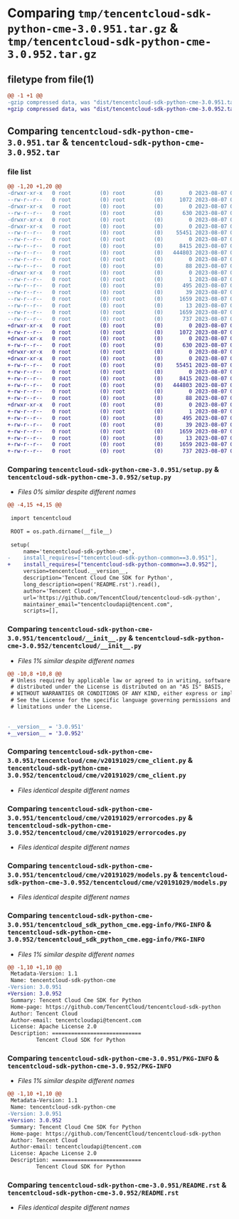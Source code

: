# Comparing `tmp/tencentcloud-sdk-python-cme-3.0.951.tar.gz` & `tmp/tencentcloud-sdk-python-cme-3.0.952.tar.gz`

## filetype from file(1)

```diff
@@ -1 +1 @@
-gzip compressed data, was "dist/tencentcloud-sdk-python-cme-3.0.951.tar", last modified: Mon Aug  7 00:23:11 2023, max compression
+gzip compressed data, was "dist/tencentcloud-sdk-python-cme-3.0.952.tar", last modified: Mon Aug  7 08:50:01 2023, max compression
```

## Comparing `tencentcloud-sdk-python-cme-3.0.951.tar` & `tencentcloud-sdk-python-cme-3.0.952.tar`

### file list

```diff
@@ -1,20 +1,20 @@
-drwxr-xr-x   0 root         (0) root         (0)        0 2023-08-07 00:23:11.000000 tencentcloud-sdk-python-cme-3.0.951/
--rw-r--r--   0 root         (0) root         (0)     1072 2023-08-07 00:23:11.000000 tencentcloud-sdk-python-cme-3.0.951/setup.py
-drwxr-xr-x   0 root         (0) root         (0)        0 2023-08-07 00:23:11.000000 tencentcloud-sdk-python-cme-3.0.951/tencentcloud/
--rw-r--r--   0 root         (0) root         (0)      630 2023-08-07 00:23:11.000000 tencentcloud-sdk-python-cme-3.0.951/tencentcloud/__init__.py
-drwxr-xr-x   0 root         (0) root         (0)        0 2023-08-07 00:23:11.000000 tencentcloud-sdk-python-cme-3.0.951/tencentcloud/cme/
-drwxr-xr-x   0 root         (0) root         (0)        0 2023-08-07 00:23:11.000000 tencentcloud-sdk-python-cme-3.0.951/tencentcloud/cme/v20191029/
--rw-r--r--   0 root         (0) root         (0)    55451 2023-08-07 00:23:11.000000 tencentcloud-sdk-python-cme-3.0.951/tencentcloud/cme/v20191029/cme_client.py
--rw-r--r--   0 root         (0) root         (0)        0 2023-08-07 00:23:11.000000 tencentcloud-sdk-python-cme-3.0.951/tencentcloud/cme/v20191029/__init__.py
--rw-r--r--   0 root         (0) root         (0)     8415 2023-08-07 00:23:11.000000 tencentcloud-sdk-python-cme-3.0.951/tencentcloud/cme/v20191029/errorcodes.py
--rw-r--r--   0 root         (0) root         (0)   444803 2023-08-07 00:23:11.000000 tencentcloud-sdk-python-cme-3.0.951/tencentcloud/cme/v20191029/models.py
--rw-r--r--   0 root         (0) root         (0)        0 2023-08-07 00:23:11.000000 tencentcloud-sdk-python-cme-3.0.951/tencentcloud/cme/__init__.py
--rw-r--r--   0 root         (0) root         (0)       88 2023-08-07 00:23:11.000000 tencentcloud-sdk-python-cme-3.0.951/setup.cfg
-drwxr-xr-x   0 root         (0) root         (0)        0 2023-08-07 00:23:11.000000 tencentcloud-sdk-python-cme-3.0.951/tencentcloud_sdk_python_cme.egg-info/
--rw-r--r--   0 root         (0) root         (0)        1 2023-08-07 00:23:11.000000 tencentcloud-sdk-python-cme-3.0.951/tencentcloud_sdk_python_cme.egg-info/dependency_links.txt
--rw-r--r--   0 root         (0) root         (0)      495 2023-08-07 00:23:11.000000 tencentcloud-sdk-python-cme-3.0.951/tencentcloud_sdk_python_cme.egg-info/SOURCES.txt
--rw-r--r--   0 root         (0) root         (0)       39 2023-08-07 00:23:11.000000 tencentcloud-sdk-python-cme-3.0.951/tencentcloud_sdk_python_cme.egg-info/requires.txt
--rw-r--r--   0 root         (0) root         (0)     1659 2023-08-07 00:23:11.000000 tencentcloud-sdk-python-cme-3.0.951/tencentcloud_sdk_python_cme.egg-info/PKG-INFO
--rw-r--r--   0 root         (0) root         (0)       13 2023-08-07 00:23:11.000000 tencentcloud-sdk-python-cme-3.0.951/tencentcloud_sdk_python_cme.egg-info/top_level.txt
--rw-r--r--   0 root         (0) root         (0)     1659 2023-08-07 00:23:11.000000 tencentcloud-sdk-python-cme-3.0.951/PKG-INFO
--rw-r--r--   0 root         (0) root         (0)      737 2023-08-07 00:23:11.000000 tencentcloud-sdk-python-cme-3.0.951/README.rst
+drwxr-xr-x   0 root         (0) root         (0)        0 2023-08-07 08:50:01.000000 tencentcloud-sdk-python-cme-3.0.952/
+-rw-r--r--   0 root         (0) root         (0)     1072 2023-08-07 08:50:01.000000 tencentcloud-sdk-python-cme-3.0.952/setup.py
+drwxr-xr-x   0 root         (0) root         (0)        0 2023-08-07 08:50:01.000000 tencentcloud-sdk-python-cme-3.0.952/tencentcloud/
+-rw-r--r--   0 root         (0) root         (0)      630 2023-08-07 08:50:01.000000 tencentcloud-sdk-python-cme-3.0.952/tencentcloud/__init__.py
+drwxr-xr-x   0 root         (0) root         (0)        0 2023-08-07 08:50:01.000000 tencentcloud-sdk-python-cme-3.0.952/tencentcloud/cme/
+drwxr-xr-x   0 root         (0) root         (0)        0 2023-08-07 08:50:01.000000 tencentcloud-sdk-python-cme-3.0.952/tencentcloud/cme/v20191029/
+-rw-r--r--   0 root         (0) root         (0)    55451 2023-08-07 08:50:01.000000 tencentcloud-sdk-python-cme-3.0.952/tencentcloud/cme/v20191029/cme_client.py
+-rw-r--r--   0 root         (0) root         (0)        0 2023-08-07 08:50:01.000000 tencentcloud-sdk-python-cme-3.0.952/tencentcloud/cme/v20191029/__init__.py
+-rw-r--r--   0 root         (0) root         (0)     8415 2023-08-07 08:50:01.000000 tencentcloud-sdk-python-cme-3.0.952/tencentcloud/cme/v20191029/errorcodes.py
+-rw-r--r--   0 root         (0) root         (0)   444803 2023-08-07 08:50:01.000000 tencentcloud-sdk-python-cme-3.0.952/tencentcloud/cme/v20191029/models.py
+-rw-r--r--   0 root         (0) root         (0)        0 2023-08-07 08:50:01.000000 tencentcloud-sdk-python-cme-3.0.952/tencentcloud/cme/__init__.py
+-rw-r--r--   0 root         (0) root         (0)       88 2023-08-07 08:50:01.000000 tencentcloud-sdk-python-cme-3.0.952/setup.cfg
+drwxr-xr-x   0 root         (0) root         (0)        0 2023-08-07 08:50:01.000000 tencentcloud-sdk-python-cme-3.0.952/tencentcloud_sdk_python_cme.egg-info/
+-rw-r--r--   0 root         (0) root         (0)        1 2023-08-07 08:50:01.000000 tencentcloud-sdk-python-cme-3.0.952/tencentcloud_sdk_python_cme.egg-info/dependency_links.txt
+-rw-r--r--   0 root         (0) root         (0)      495 2023-08-07 08:50:01.000000 tencentcloud-sdk-python-cme-3.0.952/tencentcloud_sdk_python_cme.egg-info/SOURCES.txt
+-rw-r--r--   0 root         (0) root         (0)       39 2023-08-07 08:50:01.000000 tencentcloud-sdk-python-cme-3.0.952/tencentcloud_sdk_python_cme.egg-info/requires.txt
+-rw-r--r--   0 root         (0) root         (0)     1659 2023-08-07 08:50:01.000000 tencentcloud-sdk-python-cme-3.0.952/tencentcloud_sdk_python_cme.egg-info/PKG-INFO
+-rw-r--r--   0 root         (0) root         (0)       13 2023-08-07 08:50:01.000000 tencentcloud-sdk-python-cme-3.0.952/tencentcloud_sdk_python_cme.egg-info/top_level.txt
+-rw-r--r--   0 root         (0) root         (0)     1659 2023-08-07 08:50:01.000000 tencentcloud-sdk-python-cme-3.0.952/PKG-INFO
+-rw-r--r--   0 root         (0) root         (0)      737 2023-08-07 08:50:01.000000 tencentcloud-sdk-python-cme-3.0.952/README.rst
```

### Comparing `tencentcloud-sdk-python-cme-3.0.951/setup.py` & `tencentcloud-sdk-python-cme-3.0.952/setup.py`

 * *Files 0% similar despite different names*

```diff
@@ -4,15 +4,15 @@
 
 import tencentcloud
 
 ROOT = os.path.dirname(__file__)
 
 setup(
     name='tencentcloud-sdk-python-cme',
-    install_requires=["tencentcloud-sdk-python-common==3.0.951"],
+    install_requires=["tencentcloud-sdk-python-common==3.0.952"],
     version=tencentcloud.__version__,
     description='Tencent Cloud Cme SDK for Python',
     long_description=open('README.rst').read(),
     author='Tencent Cloud',
     url='https://github.com/TencentCloud/tencentcloud-sdk-python',
     maintainer_email="tencentcloudapi@tencent.com",
     scripts=[],
```

### Comparing `tencentcloud-sdk-python-cme-3.0.951/tencentcloud/__init__.py` & `tencentcloud-sdk-python-cme-3.0.952/tencentcloud/__init__.py`

 * *Files 1% similar despite different names*

```diff
@@ -10,8 +10,8 @@
 # Unless required by applicable law or agreed to in writing, software
 # distributed under the License is distributed on an "AS IS" BASIS,
 # WITHOUT WARRANTIES OR CONDITIONS OF ANY KIND, either express or implied.
 # See the License for the specific language governing permissions and
 # limitations under the License.
 
 
-__version__ = '3.0.951'
+__version__ = '3.0.952'
```

### Comparing `tencentcloud-sdk-python-cme-3.0.951/tencentcloud/cme/v20191029/cme_client.py` & `tencentcloud-sdk-python-cme-3.0.952/tencentcloud/cme/v20191029/cme_client.py`

 * *Files identical despite different names*

### Comparing `tencentcloud-sdk-python-cme-3.0.951/tencentcloud/cme/v20191029/errorcodes.py` & `tencentcloud-sdk-python-cme-3.0.952/tencentcloud/cme/v20191029/errorcodes.py`

 * *Files identical despite different names*

### Comparing `tencentcloud-sdk-python-cme-3.0.951/tencentcloud/cme/v20191029/models.py` & `tencentcloud-sdk-python-cme-3.0.952/tencentcloud/cme/v20191029/models.py`

 * *Files identical despite different names*

### Comparing `tencentcloud-sdk-python-cme-3.0.951/tencentcloud_sdk_python_cme.egg-info/PKG-INFO` & `tencentcloud-sdk-python-cme-3.0.952/tencentcloud_sdk_python_cme.egg-info/PKG-INFO`

 * *Files 1% similar despite different names*

```diff
@@ -1,10 +1,10 @@
 Metadata-Version: 1.1
 Name: tencentcloud-sdk-python-cme
-Version: 3.0.951
+Version: 3.0.952
 Summary: Tencent Cloud Cme SDK for Python
 Home-page: https://github.com/TencentCloud/tencentcloud-sdk-python
 Author: Tencent Cloud
 Author-email: tencentcloudapi@tencent.com
 License: Apache License 2.0
 Description: ============================
         Tencent Cloud SDK for Python
```

### Comparing `tencentcloud-sdk-python-cme-3.0.951/PKG-INFO` & `tencentcloud-sdk-python-cme-3.0.952/PKG-INFO`

 * *Files 1% similar despite different names*

```diff
@@ -1,10 +1,10 @@
 Metadata-Version: 1.1
 Name: tencentcloud-sdk-python-cme
-Version: 3.0.951
+Version: 3.0.952
 Summary: Tencent Cloud Cme SDK for Python
 Home-page: https://github.com/TencentCloud/tencentcloud-sdk-python
 Author: Tencent Cloud
 Author-email: tencentcloudapi@tencent.com
 License: Apache License 2.0
 Description: ============================
         Tencent Cloud SDK for Python
```

### Comparing `tencentcloud-sdk-python-cme-3.0.951/README.rst` & `tencentcloud-sdk-python-cme-3.0.952/README.rst`

 * *Files identical despite different names*

